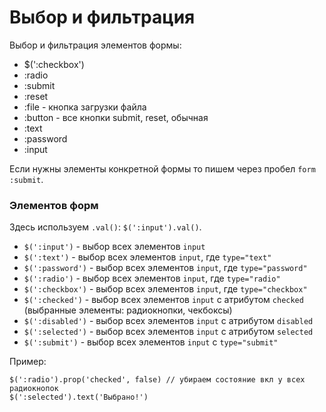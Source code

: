 # Выбор и фильтрация
Выбор и фильтрация элементов формы:

- $(':checkbox')
- :radio
- :submit
- :reset
- :file - кнопка загрузки файла
- :button - все кнопки submit, reset, обычная
- :text
- :password
- :input

Если нужны элементы конкретной формы то пишем через пробел `form :submit`.

### Элементов форм
Здесь используем `.val()`: `$(':input').val()`.

- `$(':input')` - выбор всех элементов `input`
- `$(':text')` - выбор всех элементов `input`, где `type="text"`
- `$(':password')` - выбор всех элементов `input`, где `type="password"`
- `$(':radio')` - выбор всех элементов `input`, где `type="radio"`
- `$(':checkbox')` - выбор всех элементов `input`, где `type="checkbox"`
- `$(':checked')` - выбор всех элементов `input` c атрибутом `checked` (выбранные элементы: радиокнопки, чекбоксы)
- `$(':disabled')` - выбор всех элементов `input` с атрибутом `disabled`
- `$(':selected')` - выбор всех элементов `input` c атрибутом `selected`
- `$(':submit')` - выбор всех элементов `input` c `type="submit"`

Пример:

    $(':radio').prop('checked', false) // убираем состояние вкл у всех радиокнопок
    $(':selected').text('Выбрано!')
